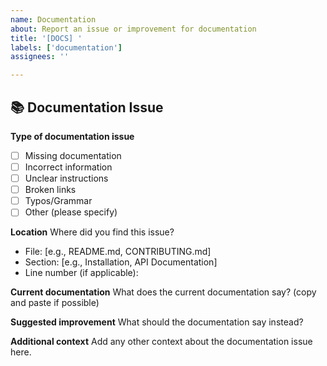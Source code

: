 ```yaml
---
name: Documentation
about: Report an issue or improvement for documentation
title: '[DOCS] '
labels: ['documentation']
assignees: ''

---
```


## 📚 Documentation Issue

**Type of documentation issue**
- [ ] Missing documentation
- [ ] Incorrect information
- [ ] Unclear instructions
- [ ] Broken links
- [ ] Typos/Grammar
- [ ] Other (please specify)

**Location**
Where did you find this issue?
- File: [e.g., README.md, CONTRIBUTING.md]
- Section: [e.g., Installation, API Documentation]
- Line number (if applicable):

**Current documentation**
What does the current documentation say? (copy and paste if possible)

**Suggested improvement**
What should the documentation say instead?

**Additional context**
Add any other context about the documentation issue here.
